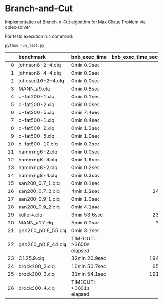 # Branch-and-Cut

Implementation of Branch-n-Cut algorithm for Max Clique Problem via cplex-solver

For tests execution run command:
```
python run_test.py
```

|    | benchmark          | bnb_exec_time           |   bnb_exec_time_seconds |   bnb_clique_size |   true_clique_size |
|---:|:-------------------|:------------------------|------------------------:|------------------:|-------------------:|
|  0 | johnson8-2-4.clq   | 0min 0.0sec             |                    0.02 |                 4 |                  4 |
|  1 | johnson8-4-4.clq   | 0min 0.0sec             |                    0.02 |                14 |                 14 |
|  2 | johnson16-2-4.clq  | 0min 0.0sec             |                    0.02 |                 8 |                  8 |
|  3 | MANN_a9.clq        | 0min 0.8sec             |                    0.82 |                16 |                 16 |
|  4 | c-fat200-1.clq     | 0min 0.1sec             |                    0.1  |                12 |                 12 |
|  5 | c-fat200-2.clq     | 0min 0.0sec             |                    0.04 |                24 |                 24 |
|  6 | c-fat200-5.clq     | 0min 7.4sec             |                    7.38 |                58 |                 58 |
|  7 | c-fat500-1.clq     | 0min 0.4sec             |                    0.43 |                14 |                 14 |
|  8 | c-fat500-2.clq     | 0min 1.9sec             |                    1.88 |                26 |                 26 |
|  9 | c-fat500-5.clq     | 0min 1.0sec             |                    0.96 |                64 |                 64 |
| 10 | c-fat500-10.clq    | 0min 0.3sec             |                    0.26 |               126 |                126 |
| 11 | hamming6-2.clq     | 0min 0.0sec             |                    0.03 |                32 |                 32 |
| 12 | hamming6-4.clq     | 0min 1.6sec             |                    1.59 |                 4 |                  4 |
| 13 | hamming8-2.clq     | 0min 0.2sec             |                    0.24 |               128 |                128 |
| 14 | hamming8-4.clq     | 0min 0.2sec             |                    0.15 |                16 |                 16 |
| 15 | san200_0.7_1.clq   | 0min 0.1sec             |                    0.1  |                30 |                 30 |
| 16 | san200_0.7_2.clq   | 4min 1.2sec             |                  241.15 |                18 |                 18 |
| 17 | san200_0.9_1.clq   | 0min 1.0sec             |                    1.02 |                70 |                 70 |
| 18 | san200_0.9_2.clq   | 0min 4.1sec             |                    4.07 |                60 |                 60 |
| 19 | keller4.clq        | 3min 53.6sec            |                  233.59 |                11 |                 11 |
| 20 | MANN_a27.clq       | 5min 0.9sec             |                  300.9  |               126 |                126 |
| 21 | gen200_p0.9_55.clq | 0min 3.1sec             |                    3.11 |                55 |                 55 |
| 22 | gen200_p0.9_44.clq | TIMEOUT: >3600s elapsed |                  nan    |                39 |                 44 |
| 23 | C125.9.clq         | 32min 20.9sec           |                 1940.85 |                34 |                 34 |
| 24 | brock200_2.clq     | 10min 50.7sec           |                  650.74 |                12 |                 12 |
| 25 | brock200_3.clq     | 31min 54.1sec           |                 1914.09 |                15 |                 15 |
| 26 | brock200_4.clq     | TIMEOUT: >3601s elapsed |                  nan    |                17 |                 17 |
